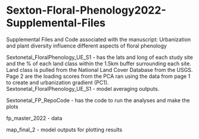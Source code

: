 # Sexton-Floral-Phenology2022-Supplemental-Files
Supplemental Files and Code associated with the manuscript: Urbanization and plant diversity influence different aspects of floral phenology

Sextonetal_FloralPhenology_UE_S1 - has the lats and long of each study site and the % of each land class within the 1.5km buffer surrounding each site. Land class is pulled from the National Land Cover Database from the USGS. Page 2 are the loading scores from the PCA ran using the data from page 1 to create and urbanization gradient (PC1).
Sextonetal_FloralPhenology_UE_S1 - model averaging outputs.

Sextonetal_FP_RepoCode - has the code to run the analyses and make the plots

fp_master_2022 - data

map_final_2 - model outputs for plotting results
